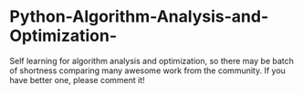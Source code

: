 # Python-Algorithm-Analysis-and-Optimization-
Self learning for algorithm analysis and optimization, so there may be batch of shortness comparing many awesome work from the community. If you have better one, please comment it!
